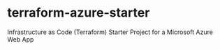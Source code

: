 # terraform-azure-starter
Infrastructure as Code (Terraform) Starter Project for a Microsoft Azure Web App
